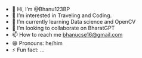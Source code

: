 - 👋 Hi, I’m @Bhanu123BP
- 👀 I’m interested in Traveling and Coding.
- 🌱 I’m currently learning Data science and OpenCV
- 💞️ I’m looking to collaborate on BharatGPT
- 📫 How to reach me bhanucse16@gmail.com
- 😄 Pronouns: he/him
- ⚡ Fun fact: ...

<!---
Bhanu123BP/Bhanu123BP is a ✨ special ✨ repository because its `README.md` (this file) appears on your GitHub profile.
You can click the Preview link to take a look at your changes.
--->
